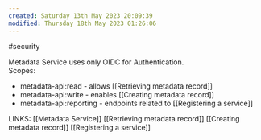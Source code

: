 ```yaml
---
created: Saturday 13th May 2023 20:09:39
modified: Thursday 18th May 2023 01:26:06
---
```

#security

Metadata Service uses only OIDC for Authentication.  
Scopes:
-   metadata-api:read - allows [[Retrieving metadata record]]
-   metadata-api:write - enables [[Creating metadata record]]
-   metadata-api:reporting -  endpoints related to [[Registering a service]]

LINKS:
[[Metadata Service]]
[[Retrieving metadata record]]
[[Creating metadata record]]
[[Registering a service]]